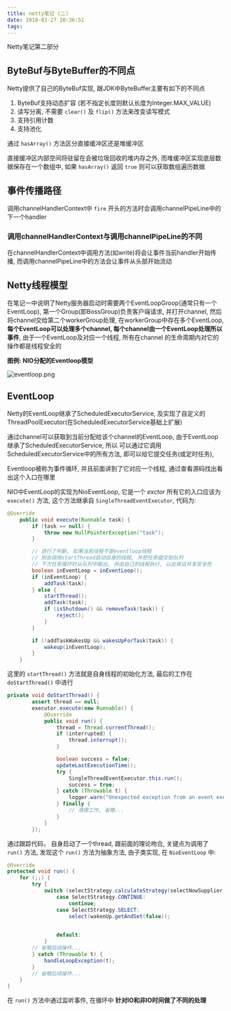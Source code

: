 ```yaml
---
title: netty笔记 (二)
date: 2018-02-27 20:36:51
tags:
---
```


Netty笔记第二部分

<!-- more -->

ByteBuf与ByteBuffer的不同点
---------------------------

Netty提供了自己的ByteBuf实现, 跟JDK中ByteBuffer主要有如下的不同点

1. ByteBuf支持动态扩容 (若不指定长度则默认长度为Integer.MAX_VALUE)
2. 读写分离, 不需要 `clear()` 及 `flip()` 方法来改变读写模式
3. 支持引用计数
4. 支持池化

通过 `hasArray()` 方法区分直接缓冲区还是堆缓冲区

直接缓冲区内部空间将驻留在会被垃圾回收的堆内存之外, 
而堆缓冲区实现底层数据保存在一个数组中, 如果 `hasArray()` 返回 `true` 则可以获取数组遍历数据

事件传播路径
------------

调用channelHandlerContext中 `fire` 开头的方法时会调用channelPipeLine中的下一个handler

### 调用channelHandlerContext与调用channelPipeLine的不同

在channelHandlerContext中调用方法(如write)将会让事件当前handler开始传播,
而调用channelPipeLine中的方法会让事件从头部开始流动

Netty线程模型
-------------

在笔记一中说明了Netty服务器启动时需要两个EventLoopGroop(通常只有一个EventLoop), 第一个Group(即BossGroup)负责客户端请求,
并打开channel, 然后将channel交给第二个workerGroup处理, 在workerGroup中存在多个EventLoop,
**每个EventLoop可以处理多个channel, 每个channel由一个EventLoop处理所以事件**, 由于一个EventLoop及对应一个线程, 所有在channel
的生命周期内对它的操作都是线程安全的

**图例: NIO分配的Eventloop模型**

![eventloop.png](/images/eventloop_thread.png)

EventLoop
---------

Netty的EventLoop继承了ScheduledExecutorService, 及实现了自定义的ThreadPoolExecutor(在ScheduledExecutorService基础上扩展)

通过channel可以获取到当前分配给该个channel的EventLoop, 由于EventLoop继承了ScheduledExecutorService, 所以
可以通过它调用ScheduledExecutorService中的所有方法, 即可以给它提交任务(或定时任务),

Eventloop被称为事件循环, 并且前面讲到了它对应一个线程, 通过查看源码找出看出这个入口在哪里

NIO中EventLoop的实现为NioEventLoop, 它是一个 *exctor* 所有它的入口应该为 `execute()` 方法, 这个方法继承自
`SingleThreadEventExecutor`, 代码为:

```java
@Override
    public void execute(Runnable task) {
        if (task == null) {
            throw new NullPointerException("task");
        }

        // 进行了判断, 如果当前线程不是eventloop线程
        // 则会调用startThread启动自身的线程, 并把任务提交到队列
        // 下次任务循环时从队列中取出, 并由自己的线程执行, 以此保证并发安全性
        boolean inEventLoop = inEventLoop();
        if (inEventLoop) {
            addTask(task);
        } else {
            startThread();
            addTask(task);
            if (isShutdown() && removeTask(task)) {
                reject();
            }
        }

        if (!addTaskWakesUp && wakesUpForTask(task)) {
            wakeup(inEventLoop);
        }
    }
```

这里的 `startThread()` 方法就是自身线程的初始化方法, 最后的工作在 `doStartThread()` 中进行

```java
private void doStartThread() {
        assert thread == null;
        executor.execute(new Runnable() {
            @Override
            public void run() {
                thread = Thread.currentThread();
                if (interrupted) {
                    thread.interrupt();
                }

                boolean success = false;
                updateLastExecutionTime();
                try {
                    SingleThreadEventExecutor.this.run();
                    success = true;
                } catch (Throwable t) {
                    logger.warn("Unexpected exception from an event executor: ", t);
                } finally {
                    // 清理工作, 省略...
                }
            }
        });
```

通过跟踪代码， 自身启动了一个thread, 跟前面的理论吻合, 关键点为调用了 `run()` 方法, 发现这个 `run()`
方法为抽象方法, 由子类实现, 在 `NioEventLoop` 中:

```java
@Override
protected void run() {
    for (;;) {
        try {
            switch (selectStrategy.calculateStrategy(selectNowSupplier, hasTasks())) {
                case SelectStrategy.CONTINUE:
                    continue;
                case SelectStrategy.SELECT:
                    select(wakenUp.getAndSet(false));

                    
                default:
            }
        // 省略后续操作...
        } catch (Throwable t) {
            handleLoopException(t);
        }
        // 省略后续操作...
    }
}
```

在 `run()` 方法中通过监听事件, 在循环中 **针对IO和非IO时间做了不同的处理**
